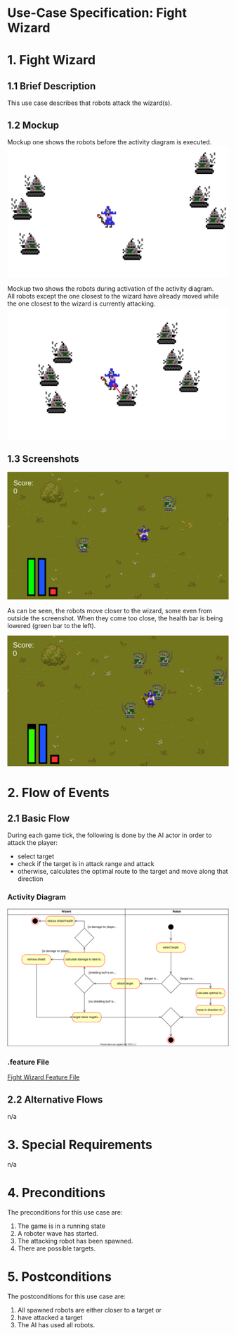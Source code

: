 # Use-Case Specification: Fight Wizard

# 1. Fight Wizard

## 1.1 Brief Description
This use case describes that robots attack the wizard(s).

## 1.2 Mockup

Mockup one shows the robots before the activity diagram is executed. 
![Robots Farther](../mockups/fight_wizard_farther.png)

Mockup two shows the robots during activation of the activity diagram.  
All robots except the one closest to the wizard have already moved while the one closest to the wizard is currently attacking.
![Robots Closer](../mockups/fight_wizard_closer.png)

## 1.3 Screenshots

![Before Cast](../res/ss/fight_wizard_1.PNG)

As can be seen, the robots move closer to the wizard, some even from outside the screenshot. When they come too close, the health bar is being lowered (green bar to the left).

![Before Cast](../res/ss/fight_wizard_2.PNG)

# 2. Flow of Events

## 2.1 Basic Flow
During each game tick, the following is done by the AI actor in order to attack the player:
- select target 
- check if the target is in attack range and attack
- otherwise, calculates the optimal route to the target and move along that direction 

### Activity Diagram
![Activity Diagram](../activity_diagrams/fight_wizard.svg)

### .feature File

[Fight Wizard Feature File](../features/fight_wizard.feature)

## 2.2 Alternative Flows
n/a

# 3. Special Requirements
n/a

# 4. Preconditions
The preconditions for this use case are:
1. The game is in a running state
2. A roboter wave has started.
3. The attacking robot has been spawned.
4. There are possible targets.

# 5. Postconditions
The postconditions for this use case are:
1. All spawned robots are either closer to a target or
2. have attacked a target
3. The AI has used all robots.
